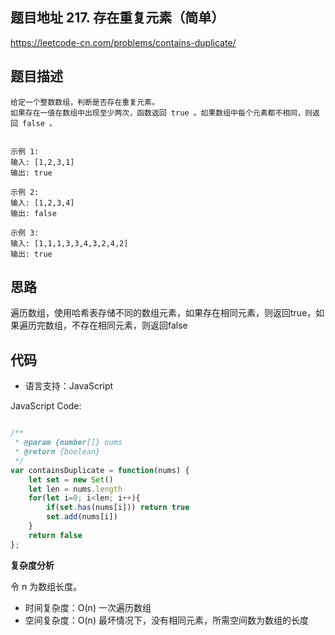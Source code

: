 
## 题目地址 217. 存在重复元素（简单）

https://leetcode-cn.com/problems/contains-duplicate/

## 题目描述

```
给定一个整数数组，判断是否存在重复元素。
如果存在一值在数组中出现至少两次，函数返回 true 。如果数组中每个元素都不相同，则返回 false 。


示例 1:
输入: [1,2,3,1]
输出: true

示例 2:
输入: [1,2,3,4]
输出: false

示例 3:
输入: [1,1,1,3,3,4,3,2,4,2]
输出: true
```

## 思路

遍历数组，使用哈希表存储不同的数组元素，如果存在相同元素，则返回true，如果遍历完数组，不存在相同元素，则返回false

## 代码

- 语言支持：JavaScript

JavaScript Code:

```javascript

/**
 * @param {number[]} nums
 * @return {boolean}
 */
var containsDuplicate = function(nums) {
    let set = new Set()
    let len = nums.length
    for(let i=0; i<len; i++){
        if(set.has(nums[i])) return true 
        set.add(nums[i])
    }
    return false
};

```


**复杂度分析**

令 n 为数组长度。

- 时间复杂度：O(n)  一次遍历数组
- 空间复杂度：O(n)  最坏情况下，没有相同元素，所需空间数为数组的长度


